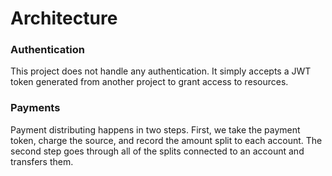 # Architecture

### Authentication

This project does not handle any authentication. It simply accepts a JWT token
generated from another project to grant access to resources.

### Payments

Payment distributing happens in two steps. First, we take the payment token,
charge the source, and record the amount split to each account. The second step
goes through all of the splits connected to an account and transfers them.
